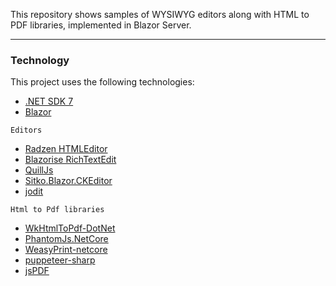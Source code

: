 This repository shows samples of WYSIWYG editors along with HTML to PDF libraries, implemented in Blazor Server.

---
### Technology

This project uses the following technologies:

- [.NET SDK 7](https://dotnet.microsoft.com/download/dotnet-core/7.0)
- [Blazor](https://dotnet.microsoft.com/apps/aspnet/web-apps/blazor)

  
```Editors```


- [Radzen HTMLEditor](https://next.radzen.com/)
- [Blazorise RichTextEdit](https://blazorise.com/)
- [QuillJs](https://github.com/quilljs/quill)
- [ Sitko.Blazor.CKEditor
](https://github.com/sitkoru/Sitko.Blazor.CKEditor)
- [jodit](https://github.com/xdan/jodit)

  
```Html to Pdf libraries```


- [WkHtmlToPdf-DotNet](https://github.com/HakanL/WkHtmlToPdf-DotNet)
- [PhantomJs.NetCore](https://github.com/TheSalarKhan/PhantomJs.NetCore)
- [ WeasyPrint-netcore
](https://github.com/balbarak/WeasyPrint-netcore)
- [puppeteer-sharp](https://github.com/hardkoded/puppeteer-sharp)
- [jsPDF](https://github.com/parallax/jsPDF)

